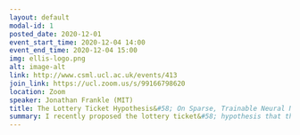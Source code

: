 ```yaml
---
layout: default
modal-id: 1
posted_date: 2020-12-01
event_start_time: 2020-12-04 14:00
event_end_time: 2020-12-04 15:00
img: ellis-logo.png
alt: image-alt
link: http://www.csml.ucl.ac.uk/events/413
join_link: https://ucl.zoom.us/s/99166798620
location: Zoom
speaker: Jonathan Frankle (MIT)
title: The Lottery Ticket Hypothesis&#58; On Sparse, Trainable Neural Networks
summary: I recently proposed the lottery ticket&#58; hypothesis that the dense neural networks we typically train have much smaller subnetworks capable of reaching full accuracy from early in training. This hypothesis raises (1) scientific questions about the nature of overparameterization in neural network optimization and (2) practical questions about our ability to accelerate training. In this talk, I will discuss established results and the latest developments in my line of work on the lottery ticket hypothesis, including the empirical evidence for these claims on small vision tasks, changes necessary to scale these ideas to practical settings, and the relationship between these subnetworks and their “stability” to the noise of stochastic gradient descent. I will also describe my vision for the future of research on this topic.
---
```

